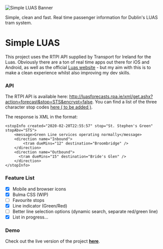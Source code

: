 ![Simple LUAS Banner](https://shanehastings.eu/luas/simpleluas_banner_github.png)

Simple, clean and fast. Real time passenger information for Dublin's LUAS tram system.
# Simple LUAS

This project uses the RTPI API supplied by Transport for Ireland for the Luas. Obviously there are a ton of real time apps out there for iOS and Android, as well as the official [Luas website](http://luas.ie/) - but my aim with this is to make a clean experience whilst also improving my dev skills.

### API

The RTPI API is available here: <http://luasforecasts.rpa.ie/xml/get.ashx?action=forecast&stop=STS&encrypt=false>. You can find a list of the three character stop codes [here ( to be added )](https://shanehastings.eu/luas/faq.php).

The response is XML in the format:

    <stopInfo created="2020-02-20T22:55:57" stop="St. Stephen's Green" stopAbv="STS">
        <message>Green Line services operating normally</message>
        <direction name="Inbound">
            <tram dueMins="12" destination="Broombridge" />
        </direction>
        <direction name="Outbound">
          <tram dueMins="15" destination="Bride's Glen" />
        </direction>
    </stopInfo>

### Feature List

- [x] Mobile and browser icons
- [x] Bulma CSS (WIP)
- [ ] Favourite stops
- [x] Line indicator (Green/Red)
- [ ] Better line selection options (dynamic search, separate red/green line)
- [x] List in progress... 

### Demo

Check out the live version of the project **[here](https://luas.shanehastings.eu/)**.
